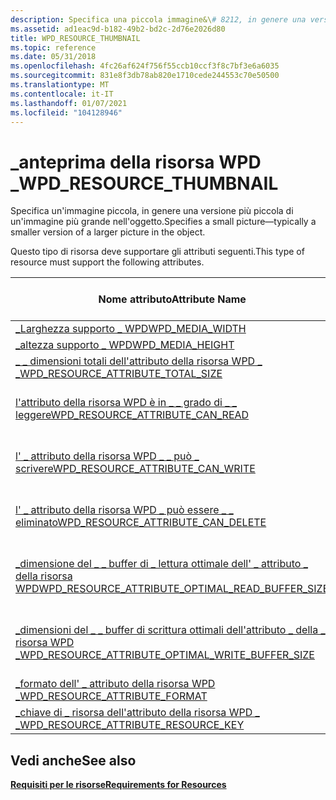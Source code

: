 ```yaml
---
description: Specifica una piccola immagine&\# 8212, in genere una versione più piccola di un'immagine più grande nell'oggetto.
ms.assetid: ad1eac9d-b182-49b2-bd2c-2d76e2026d80
title: WPD_RESOURCE_THUMBNAIL
ms.topic: reference
ms.date: 05/31/2018
ms.openlocfilehash: 4fc26af624f756f55ccb10ccf3f8c7bf3e6a6035
ms.sourcegitcommit: 831e8f3db78ab820e1710cede244553c70e50500
ms.translationtype: MT
ms.contentlocale: it-IT
ms.lasthandoff: 01/07/2021
ms.locfileid: "104128946"
---
```

# <a name="wpd_resource_thumbnail"></a><span data-ttu-id="792e7-103">\_anteprima della risorsa WPD \_</span><span class="sxs-lookup"><span data-stu-id="792e7-103">WPD\_RESOURCE\_THUMBNAIL</span></span>

<span data-ttu-id="792e7-104">Specifica un'immagine piccola, in genere una versione più piccola di un'immagine più grande nell'oggetto.</span><span class="sxs-lookup"><span data-stu-id="792e7-104">Specifies a small picture—typically a smaller version of a larger picture in the object.</span></span>

<span data-ttu-id="792e7-105">Questo tipo di risorsa deve supportare gli attributi seguenti.</span><span class="sxs-lookup"><span data-stu-id="792e7-105">This type of resource must support the following attributes.</span></span>



| <span data-ttu-id="792e7-106">Nome attributo</span><span class="sxs-lookup"><span data-stu-id="792e7-106">Attribute Name</span></span>                                                                                                            | <span data-ttu-id="792e7-107">Obbligatorio o facoltativo</span><span class="sxs-lookup"><span data-stu-id="792e7-107">Required or Optional</span></span>                                   |
|---------------------------------------------------------------------------------------------------------------------------|--------------------------------------------------------|
| [<span data-ttu-id="792e7-108">\_Larghezza supporto \_ WPD</span><span class="sxs-lookup"><span data-stu-id="792e7-108">WPD\_MEDIA\_WIDTH</span></span>](media-properties.md)                                                                 | <span data-ttu-id="792e7-109">Obbligatorio.</span><span class="sxs-lookup"><span data-stu-id="792e7-109">Required.</span></span>                                              |
| [<span data-ttu-id="792e7-110">\_altezza supporto \_ WPD</span><span class="sxs-lookup"><span data-stu-id="792e7-110">WPD\_MEDIA\_HEIGHT</span></span>](media-properties.md)                                                               | <span data-ttu-id="792e7-111">Obbligatorio.</span><span class="sxs-lookup"><span data-stu-id="792e7-111">Required.</span></span>                                              |
| [<span data-ttu-id="792e7-112">\_ \_ dimensioni totali dell'attributo della risorsa WPD \_ \_</span><span class="sxs-lookup"><span data-stu-id="792e7-112">WPD\_RESOURCE\_ATTRIBUTE\_TOTAL\_SIZE</span></span>](resource-attribute-properties.md)              | <span data-ttu-id="792e7-113">Obbligatorio.</span><span class="sxs-lookup"><span data-stu-id="792e7-113">Required.</span></span>                                              |
| [<span data-ttu-id="792e7-114">l'attributo della risorsa WPD è in \_ \_ grado di \_ \_ leggere</span><span class="sxs-lookup"><span data-stu-id="792e7-114">WPD\_RESOURCE\_ATTRIBUTE\_CAN\_READ</span></span>](attributes.md)                                     | <span data-ttu-id="792e7-115">Obbligatorio se i client possono leggere questa risorsa.</span><span class="sxs-lookup"><span data-stu-id="792e7-115">Required if clients can read this resource.</span></span>            |
| [<span data-ttu-id="792e7-116">l' \_ attributo della risorsa WPD \_ \_ può \_ scrivere</span><span class="sxs-lookup"><span data-stu-id="792e7-116">WPD\_RESOURCE\_ATTRIBUTE\_CAN\_WRITE</span></span>](attributes.md)                                   | <span data-ttu-id="792e7-117">Obbligatorio se i client possono scrivere in questa risorsa.</span><span class="sxs-lookup"><span data-stu-id="792e7-117">Required if clients can write to this resource.</span></span>        |
| [<span data-ttu-id="792e7-118">l' \_ attributo della risorsa WPD \_ può essere \_ \_ eliminato</span><span class="sxs-lookup"><span data-stu-id="792e7-118">WPD\_RESOURCE\_ATTRIBUTE\_CAN\_DELETE</span></span>](attributes.md)                                 | <span data-ttu-id="792e7-119">Obbligatorio se i client possono eliminare questa risorsa.</span><span class="sxs-lookup"><span data-stu-id="792e7-119">Required if clients can delete this resource.</span></span>          |
| [<span data-ttu-id="792e7-120">\_dimensione del \_ \_ buffer di \_ lettura ottimale dell' \_ attributo \_ della risorsa WPD</span><span class="sxs-lookup"><span data-stu-id="792e7-120">WPD\_RESOURCE\_ATTRIBUTE\_OPTIMAL\_READ\_BUFFER\_SIZE</span></span>](attributes.md)   | <span data-ttu-id="792e7-121">Obbligatorio se i client hanno accesso in lettura alla risorsa.</span><span class="sxs-lookup"><span data-stu-id="792e7-121">Required if clients have read access to the resource.</span></span>  |
| [<span data-ttu-id="792e7-122">\_dimensioni del \_ \_ buffer di scrittura ottimali dell'attributo \_ della \_ risorsa WPD \_</span><span class="sxs-lookup"><span data-stu-id="792e7-122">WPD\_RESOURCE\_ATTRIBUTE\_OPTIMAL\_WRITE\_BUFFER\_SIZE</span></span>](attributes.md) | <span data-ttu-id="792e7-123">Obbligatorio se i client hanno accesso in scrittura alla risorsa.</span><span class="sxs-lookup"><span data-stu-id="792e7-123">Required if clients have write access to the resource.</span></span> |
| [<span data-ttu-id="792e7-124">\_formato dell' \_ attributo della risorsa WPD \_</span><span class="sxs-lookup"><span data-stu-id="792e7-124">WPD\_RESOURCE\_ATTRIBUTE\_FORMAT</span></span>](resource-attribute-properties.md)                       | <span data-ttu-id="792e7-125">Obbligatorio.</span><span class="sxs-lookup"><span data-stu-id="792e7-125">Required.</span></span>                                              |
| [<span data-ttu-id="792e7-126">\_chiave di \_ risorsa dell'attributo della risorsa WPD \_ \_</span><span class="sxs-lookup"><span data-stu-id="792e7-126">WPD\_RESOURCE\_ATTRIBUTE\_RESOURCE\_KEY</span></span>](resource-attribute-properties.md)                                              | <span data-ttu-id="792e7-127">Consigliato.</span><span class="sxs-lookup"><span data-stu-id="792e7-127">Recommended.</span></span>                                           |



 

## <a name="see-also"></a><span data-ttu-id="792e7-128">Vedi anche</span><span class="sxs-lookup"><span data-stu-id="792e7-128">See also</span></span>

<dl> <dt>

[<span data-ttu-id="792e7-129">**Requisiti per le risorse**</span><span class="sxs-lookup"><span data-stu-id="792e7-129">**Requirements for Resources**</span></span>](requirements-for-resources.md)
</dt> </dl>

 

 



